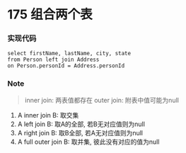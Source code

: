 # 175 组合两个表


### 实现代码

```mysql
select firstName, lastName, city, state
from Person left join Address
on Person.personId = Address.personId
```

### Note

>  inner join: 两表值都存在
>  outer join: 附表中值可能为null

1. A inner join B: 取交集
2. A left join B: 取A的全部, 若B无对应值则为null
3. A right join B: 取B全部,  若A无对应值则为null
4. A full outer join B: 取并集, 彼此没有对应的值为null

